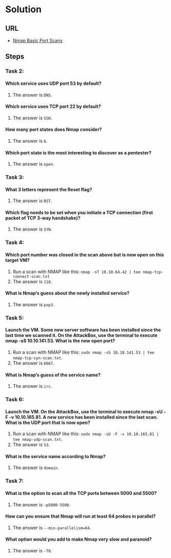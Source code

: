 # Solution

## URL
- [Nmap Basic Port Scans](https://tryhackme.com/room/nmap02)

## Steps 

### Task 2:
#### Which service uses UDP port 53 by default?
1. The answer is `DNS`.

#### Which service uses TCP port 22 by default?
1. The answer is `SSH`.

#### How many port states does Nmap consider?
1. The answer is `6`.

#### Which port state is the most interesting to discover as a pentester?
1. The answer is `open`.

### Task 3:
#### What 3 letters represent the Reset flag?
1. The answer is `RST`.

#### Which flag needs to be set when you initiate a TCP connection (first packet of TCP 3-way handshake)?
1. The answer is `SYN`.

### Task 4:
#### Which port number was closed in the scan above but is now open on this target VM?
1. Run a scan with NMAP like this: `nmap -sT 10.10.64.42 | tee nmap-tcp-connect-scan.txt`
2. The answer is `110`.

#### What is Nmap’s guess about the newly installed service?
1. The answer is `pop3`.

### Task 5:
#### Launch the VM. Some new server software has been installed since the last time we scanned it. On the AttackBox, use the terminal to execute nmap -sS 10.10.141.53. What is the new open port?
1. Run a scan with NMAP like this: `sudo nmap -sS 10.10.141.53 | tee nmap-tcp-syn-scan.txt`.
2. The answer is `6667`.

#### What is Nmap’s guess of the service name?
1. The answer is `irc`.

### Task 6:
#### Launch the VM. On the AttackBox, use the terminal to execute nmap -sU -F -v 10.10.165.81. A new service has been installed since the last scan. What is the UDP port that is now open?
1. Run a scan with NMAP like this: `sudo nmap -sU -F -v 10.10.165.81 | tee nmap-udp-scan.txt`.
2. The answer is `53`.

#### What is the service name according to Nmap?
1. The answer is `domain`.

### Task 7:
#### What is the option to scan all the TCP ports between 5000 and 5500?
1. The answer is `-p5000-5500`.

#### How can you ensure that Nmap will run at least 64 probes in parallel?
1. The answer is `--min-parallelism=64`.

#### What option would you add to make Nmap very slow and paranoid?
1. The answer is `-T0`.